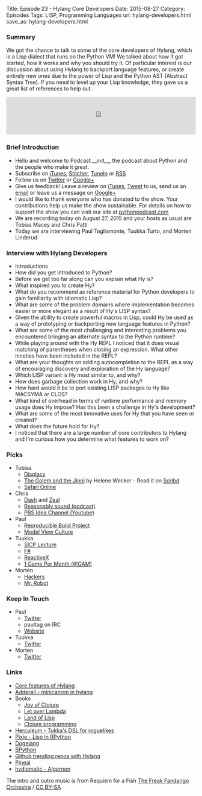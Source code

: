 Title: Episode 23 - Hylang Core Developers
Date: 2015-08-27
Category: Episodes
Tags: LISP, Programming Languages
url: hylang-developers.html
save_as: hylang-developers.html

### Summary
We got the chance to talk to some of the core developers of Hylang, which is a Lisp dialect that runs on the Python VM! We talked about how it got started, how it works and why you should try it. Of particular interest is our discussion about using Hylang to backport language features, or create entirely new ones due to the power of Lisp and the Python AST (Abstract Syntax Tree). If you need to level up your Lisp knowledge, they gave us a great list of references to help out.

<iframe id="audio_iframe" src="https://www.podbean.com/media/player/ygxh4-58d0d5?from=wp&skin=103&postId=5820629&download=1&share=1&fonts=Helvetica&auto=0" height="100" width="100%" frameborder="0" scrolling="no" data-name="pb-iframe-player"></iframe>

### Brief Introduction
- Hello and welcome to Podcast.\_\_init\_\_, the podcast about Python and the people who make it great.
- Subscribe on [iTunes](https://itunes.apple.com/us/podcast/podcast.-init/id981834425?mt=2&uo=6&at=&ct=), [Stitcher](http://www.stitcher.com/s?fid=64838&refid=stpr), [TuneIn](http://tunein.com/embed/follow/p726240/#) or [RSS](http://podcastinit.podbean.com/feed/)
- Follow us on [Twitter](https://twitter.com/Podcast__init__) or [Google+](https://plus.google.com/+Podcastinit-the-python-podcast)
- Give us feedback! Leave a review on [iTunes](https://itunes.apple.com/us/podcast/podcast.-init/id981834425?mt=2&uo=6&at=&ct=), [Tweet](https://twitter.com/Podcast__init__) to us, send us an [email](mailto:hosts@podcastinit.com) or leave us a message on [Google+](https://plus.google.com/+Podcastinit-the-python-podcast)
- I would like to thank everyone who has donated to the show. Your contributions help us make the show sustainable. For details on how to support the show you can visit our site at [pythonpodcast.com](http://pythonpodcast.com)
- We are recording today on August 27, 2015 and your hosts as usual are Tobias Macey and Chris Patti
- Today we are interviewing Paul Tagliamonte, Tuukka Turto, and Morten Linderud

### Interview with Hylang Developers
- Introductions
- How did you get introduced to Python?
- Before we get too far along can you explain what Hy is?
- What inspired you to create Hy?
- What do you recommend as reference material for Python developers to gain familiarity with idiomatic Lisp?
- What are some of the problem domains where implementation becomes easier or more elegant as a result of Hy's LISP syntax?
- Given the ability to create powerful macros in Lisp, could Hy be used as a way of prototyping or backporting new language features in Python?
- What are some of the most challenging and interesting problems you encountered bringing an alternate syntax to the Python runtime?
- While playing around with the Hy REPL I noticed that it does visual matching of parentheses when closing an expression. What other niceties have been included in the REPL?
- What are your thoughts on adding autocompletion to the REPL as a way of encouraging discovery and exploration of the Hy language?
- Which LISP variant is Hy most similar to, and why?
- How does garbage collection work in Hy, and why?
- How hard would it be to port existing LISP packages to Hy like MACSYMA or CLOS?
- What kind of overhead in terms of runtime performance and memory usage does Hy impose? Has this been a challenge in Hy's development?
- What are some of the most innovative uses for Hy that you have seen or created?
- What does the future hold for Hy?
- I noticed that there are a large number of core contributors to Hylang and I'm curious how you determine what features to work on?

### Picks
- Tobias
    - [Displacy](http://spacy.io/displacy/)
    - [The Golem and the Jinni](http://amzn.to/1V0WkHO) by Helene Wecker - Read it on [Scribd](https://www.scribd.com/g/4ko3os)
    - [Safari Online](https://www.safaribooksonline.com/)
- Chris
    - [Dash](https://kapeli.com/dash) and [Zeal](http://zealdocs.org/)
    - [Reasonably sound (podcast)](http://www.infiniteguest.org/reasonably-sound/)
    - [PBS Idea Channel (Youtube)](https://www.youtube.com/user/pbsideachannel)
- Paul
    - [Reproducible Build Project](http://wiki.debian.org/reproduciblebuilds)
    - [Model View Culture](https://modelviewculture.com/)
- Tuukka
    - [SICP Lecture](https://www.youtube.com/watch?v=2Op3QLzMgSY&list=PL8FE88AA54363BC46)
    - [F#](http://fsharp.org)
    - [ReactiveX](http://reactivex.io/)
    - [1 Game Per Month (#!GAM)](http://www.onegameamonth.com/)
- Morten
    - [Hackers](http://amzn.to/1KnBYna)
    - [Mr. Robot](http://amzn.to/1KrNFZg)

### Keep In Touch
- Paul
    - [Twitter](https://twitter.com/paultag)
    - paultag on IRC
    - [Website](http://pault.ag)
- Tuukka
    - [Twitter](https://twitter.com/tuuturto)
- Morten
    - [Twitter](https://twitter.com/mortenlinderud)

### Links
- [Core features of Hylang](http://docs.hylang.org/en/latest/)
- [Adderall - minicanron in hylang](https://github.com/algernon/adderall)
- Books
  - [Joy of Clojure](http://amzn.to/1KrOnFS)
  - [Let over Lambda](http://amzn.to/1KnCu4D)
  - [Land of Lisp](http://amzn.to/1iDyLcs)
  - [Clojure programming](http://amzn.to/1V0WYVQ)
- [Herculeum - Tukka's DSL for roguelikes](https://github.com/tuturto/pyherc)
- [Pixie - Lisp in RPython](https://github.com/pixie-lang/pixie)
- [Dogelang](https://pyos.github.io/dg/)
- [BPython](https://github.com/thomasballinger/bphython)
- [Github trending repos with Hylang](https://github.com/trending?l=hy)
- [Pineal](https://github.com/edne/pineal)
- [hydiomatic - Algernon](https://github.com/hylang/hydiomatic)

The intro and outro music is from Requiem for a Fish [The Freak Fandango Orchestra](http://freemusicarchive.org/music/The_Freak_Fandango_Orchestra/)  / [CC BY-SA](http://creativecommons.org/licenses/by-sa/3.0/)

